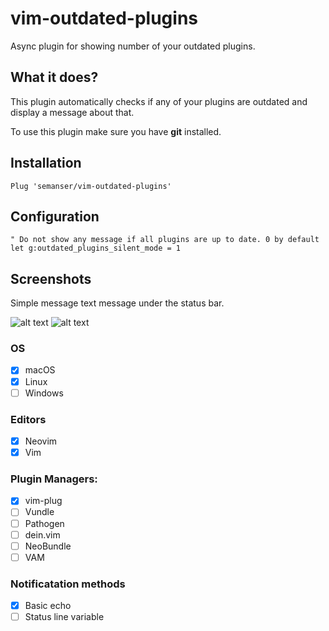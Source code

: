 # vim-outdated-plugins
Async plugin for showing number of your outdated plugins.

## What it does?
This plugin automatically checks if any of your plugins are outdated and display a message about that.

To use this plugin make sure you have **git** installed.

## Installation
```vim
Plug 'semanser/vim-outdated-plugins'
```

## Configuration
```vim
" Do not show any message if all plugins are up to date. 0 by default
let g:outdated_plugins_silent_mode = 1
```

## Screenshots
Simple message text message under the status bar.

![alt text](https://raw.githubusercontent.com/semanser/vim-outdated-plugins/master/images/outdated.png)
![alt text](https://raw.githubusercontent.com/semanser/vim-outdated-plugins/master/images/updated.png)

### OS
- [x] macOS
- [x] Linux
- [ ] Windows

### Editors
- [x] Neovim
- [x] Vim

### Plugin Managers:
 - [x] vim-plug
 - [ ] Vundle
 - [ ] Pathogen
 - [ ] dein.vim
 - [ ] NeoBundle
 - [ ] VAM
 
 ### Notificatation methods
  - [x] Basic echo
  - [ ] Status line variable
